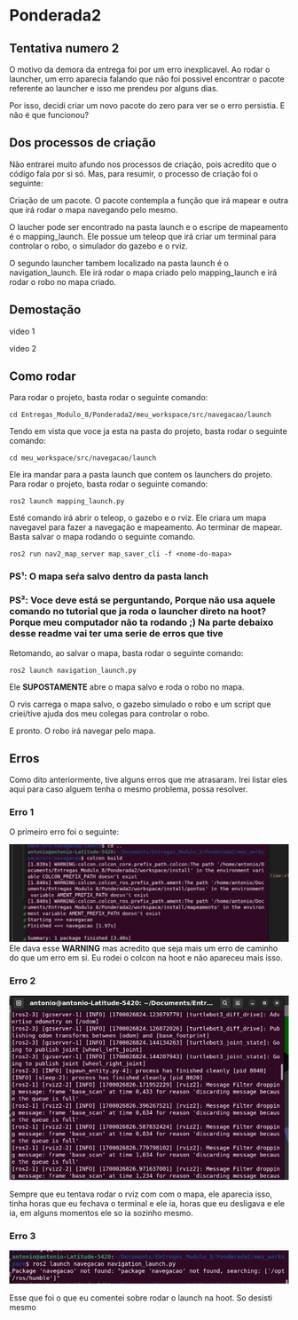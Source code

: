 # Ponderada2 

## Tentativa numero 2

O motivo da demora da entrega foi por um erro inexplicavel. Ao rodar o launcher, um erro aparecia falando que não foi possivel encontrar o pacote referente ao launcher e isso me prendeu por alguns dias.

Por isso, decidi criar um novo pacote do zero para ver se o erro persistia. E não é que funcionou?

## Dos processos de criação 

Não entrarei muito afundo nos processos de criação, pois acredito que o código fala por si só. Mas, para resumir, o processo de criação foi o seguinte:

Criação de um pacote. O pacote contempla a função que irá mapear e outra que irá rodar o mapa navegando pelo mesmo.

O laucher pode ser encontrado na pasta launch e o escripe de mapeamento é o mapping_launch. Ele possue um teleop que irá criar um terminal para controlar o robo, o simulador do gazebo e o rviz.

O segundo launcher tambem localizado na pasta launch é o navigation_launch. Ele irá rodar o mapa criado pelo mapping_launch e irá rodar o robo no mapa criado.

## Demostação

video 1

video 2

## Como rodar

Para rodar o projeto, basta rodar o seguinte comando:

```
cd Entregas_Modulo_8/Ponderada2/meu_workspace/src/navegacao/launch
```

Tendo em vista que voce ja esta na pasta do projeto, basta rodar o seguinte comando:

```
cd meu_workspace/src/navegacao/launch
```
Ele ira mandar para a pasta launch que contem os launchers do projeto. Para rodar o projeto, basta rodar o seguinte comando:

```
ros2 launch mapping_launch.py
``` 

Esté comando irá abrir o teleop, o gazebo e o rviz. Ele criara um mapa navegavel para fazer a navegação e mapeamento.
Ao terminar de mapear. Basta salvar o mapa rodando o seguinte comando.


```
ros2 run nav2_map_server map_saver_cli -f <nome-do-mapa>
```
<h3> PS¹: O mapa seŕa salvo dentro da pasta lanch</h3>
<h3> PS²: Voce deve está se perguntando, Porque não usa aquele comando no tutorial que ja roda o launcher direto na hoot? Porque meu computador não ta rodando ;) Na parte debaixo desse readme vai ter uma serie de erros que tive</h3>

Retomando, ao salvar o mapa, basta rodar o seguinte comando:

```
ros2 launch navigation_launch.py
```
Ele **SUPOSTAMENTE** abre o mapa salvo e roda o robo no mapa.

O rvis carrega o mapa salvo, o gazebo simulado o robo e um script que criei/tive ajuda dos meu colegas para controlar o robo.

E pronto. O robo irá navegar pelo mapa.

## Erros

Como dito anteriormente, tive alguns erros que me atrasaram. Irei listar eles aqui para caso alguem tenha o mesmo problema, possa resolver.

<h3>Erro 1</h3>
O primeiro erro foi o seguinte:

![Erro](img/erro.png)
Ele dava esse **WARNING** mas acredito que seja mais um erro de caminho do que um erro em si. Eu rodei o colcon na hoot e não apareceu mais isso.

<h3>Erro 2</h3>

![Erro](img/erro2.png)

Sempre que eu tentava rodar o rviz com com o mapa, ele aparecia isso, tinha horas que eu fechava o terminal e ele ia, horas que eu desligava e ele ia, em alguns momentos ele so ia sozinho mesmo.

<h3>Erro 3</h3>

![Erro](img/erro3.png)

Esse que foi o que eu comentei sobre rodar o launch na hoot. So desisti mesmo